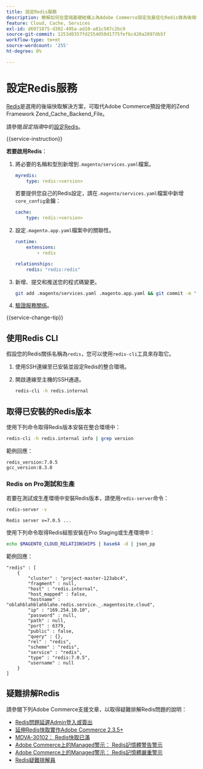 ```yaml
---
title: 設定Redis服務
description: 瞭解如何在雲端基礎結構上為Adobe Commerce設定及最佳化Redis做為後端快取解決方案。
feature: Cloud, Cache, Services
exl-id: d6971875-d302-495a-ad10-a81c507c2bc9
source-git-commit: 1253d8357fd2554050d1775fefbc420a2097db5f
workflow-type: tm+mt
source-wordcount: '255'
ht-degree: 0%

---
```


# 設定Redis服務

[Redis](https://redis.io)是選用的後端快取解決方案，可取代Adobe Commerce預設使用的Zend Framework Zend_Cache_Backend_File。

請參閱&#x200B;_設定指南_&#x200B;中的[設定Redis](https://experienceleague.adobe.com/docs/commerce-operations/configuration-guide/cache/redis/config-redis.html)。

{{service-instruction}}

**若要啟用Redis**：

1. 將必要的名稱和型別新增到`.magento/services.yaml`檔案。

   ```yaml
   myredis:
       type: redis:<version>
   ```

   若要提供您自己的Redis設定，請在`.magento/services.yaml`檔案中新增`core_config`金鑰：

   ```yaml
   cache:
       type: redis:<version>
   ```

1. 設定`.magento.app.yaml`檔案中的關聯性。

   ```yaml
   runtime:
       extensions:
           - redis
   
   relationships:
       redis: "redis:redis"
   ```

1. 新增、提交和推送您的程式碼變更。

   ```bash
   git add .magento/services.yaml .magento.app.yaml && git commit -m "Enable redis service" && git push origin <branch-name>
   ```

1. [驗證服務關係](services-yaml.md#service-relationships)。

{{service-change-tip}}

## 使用Redis CLI

假設您的Redis關係名稱為`redis`，您可以使用`redis-cli`工具來存取它。

1. 使用SSH連線至已安裝並設定Redis的整合環境。

1. 開啟連線至主機的SSH通道。

   ```bash
   redis-cli -h redis.internal
   ```

## 取得已安裝的Redis版本

使用下列命令取得Redis版本安裝在整合環境中：

```bash
redis-cli -h redis.internal info | grep version
```

範例回應：

```terminal
redis_version:7.0.5
gcc_version:8.3.0
```

### Redis on Pro測試和生產

若要在測試或生產環境中安裝Redis版本，請使用`redis-server`命令：

```bash
redis-server -v
```

```terminal
Redis server v=7.0.5 ...
```

使用下列命令取得Redis組態安裝在Pro Staging或生產環境中：

```bash
echo $MAGENTO_CLOUD_RELATIONSHIPS | base64 -d | json_pp
```

範例回應：

```terminal
"redis" : [
    {
        "cluster" : "project-master-123abc4",
        "fragment" : null,
        "host" : "redis.internal",
        "host_mapped" : false,
        "hostname" : "oblahblahblahblahe.redis.service._.magentosite.cloud",
        "ip" : "169.254.10.10",
        "password" : null,
        "path" : null,
        "port" : 6379,
        "public" : false,
        "query" : {},
        "rel" : "redis",
        "scheme" : "redis",
        "service" : "redis",
        "type" : "redis:7.0.5",
        "username" : null
    }
]
```

## 疑難排解Redis

請參閱下列Adobe Commerce支援文章，以取得疑難排解Redis問題的說明：

- [Redis問題延遲Admin登入或簽出](https://experienceleague.adobe.com/docs/commerce-knowledge-base/kb/troubleshooting/miscellaneous/redis-issue-delay-magento-admin-login-or-checkout.html)
- [延伸Redis快取實作Adobe Commerce 2.3.5+](https://experienceleague.adobe.com/docs/commerce-operations/implementation-playbook/best-practices/planning/redis-service-configuration.html)
- [MDVA-30102： Redis快取已滿](https://experienceleague.adobe.com/docs/commerce-knowledge-base/kb/support-tools/patches/v1-0-6/mdva-30102-magento-patch-redis-cache-getting-full.html)
- [Adobe Commerce上的Managed警示： Redis記憶體警告警示](https://experienceleague.adobe.com/docs/commerce-knowledge-base/kb/support-tools/managed-alerts/managed-alerts-on-magento-commerce-redis-memory-warning-alert.html)
- [Adobe Commerce上的Managed警示： Redis記憶體嚴重警示](https://experienceleague.adobe.com/docs/commerce-knowledge-base/kb/support-tools/managed-alerts/managed-alerts-on-magento-commerce-redis-memory-critical-alert.html)
- [Redis疑難排解員](https://experienceleague.adobe.com/docs/commerce-knowledge-base/kb/troubleshooting/miscellaneous/redis-troubleshooter.html)
